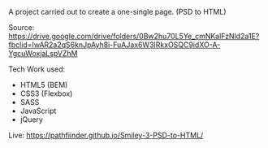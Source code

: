 
A  project carried out to create a one-single page. (PSD to HTML)

Source: https://drive.google.com/drive/folders/0Bw2hu70L5Ye_cmNKalFzNld2a1E?fbclid=IwAR2a2qS6knJpAyh8i-FuAJax6W3IRkxOSQC9idXO-A-YgcuWoxjaLspVZhM

Tech Work used:
 - HTML5 (BEM)
 - CSS3 (Flexbox)
 - SASS
 - JavaScript
 - jQuery



Live: https://pathfiinder.github.io/Smiley-3-PSD-to-HTML/
